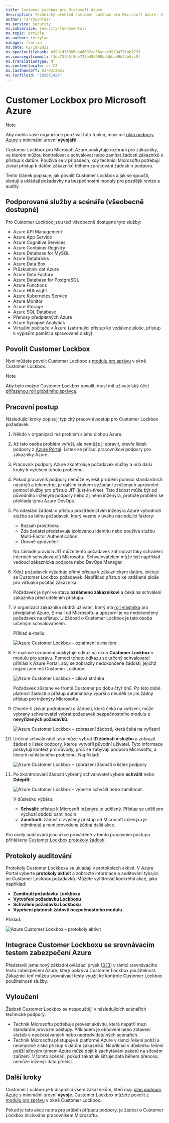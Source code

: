 ```yaml
---
title: Customer Lockbox pro Microsoft Azure
description: Technický přehled Customer Lockbox pro Microsoft Azure, který poskytuje kontrolu nad přístupem od poskytovatele cloudu, když Microsoft může potřebovat přístup k zákaznickým datům.
author: TerryLanfear
ms.service: security
ms.subservice: security-fundamentals
ms.topic: article
ms.author: terrylan
manager: rkarlin
ms.date: 02/19/2021
ms.openlocfilehash: b39b1d33885de46607cd55acee9919473fab7733
ms.sourcegitcommit: f3ec73fb5f8de72fe483995bd4bbad9b74a9cc9f
ms.translationtype: MT
ms.contentlocale: cs-CZ
ms.lasthandoff: 03/04/2021
ms.locfileid: "102051425"
---
```

# <a name="customer-lockbox-for-microsoft-azure"></a>Customer Lockbox pro Microsoft Azure

> [!NOTE]
> Aby mohla vaše organizace používat tuto funkci, musí mít [plán podpory Azure](https://azure.microsoft.com/support/plans/) s minimální úrovní **vývojářů**.

Customer Lockbox pro Microsoft Azure poskytuje rozhraní pro zákazníky, ve kterém můžou kontrolovat a schvalovat nebo zamítat žádosti zákazníků o přístup k datům. Používá se v případech, kdy technici Microsoftu potřebují získat přístup k datům zákazníků během zpracování žádostí o podporu.

Tento článek popisuje, jak povolit Customer Lockbox a jak se spouští, sledují a ukládají požadavky na bezpečnostní moduly pro pozdější revize a audity.

<a name='supported-services-and-scenarios-in-general-availability'><a name='supported-services-and-scenarios-in-preview'>
## <a name="supported-services-and-scenarios-general-availability"></a>Podporované služby a scénáře (všeobecně dostupné)

Pro Customer Lockbox jsou teď všeobecně dostupné tyto služby:

- Azure API Management
- Azure App Service
- Azure Cognitive Services
- Azure Container Registry
- Azure Database for MySQL
- Azure Databricks
- Azure Data Box
- Průzkumník dat Azure
- Azure Data Factory
- Azure Database for PostgreSQL
- Azure Functions
- Azure HDInsight
- Azure Kubernetes Service
- Azure Monitor
- Azure Storage
- Azure SQL Database
- Přenosy předplatných Azure
- Azure Synapse Analytics
- Virtuální počítače v Azure (zahrnující přístup ke vzdálené ploše, přístup k výpisům paměti a spravované disky)

## <a name="enable-customer-lockbox"></a>Povolit Customer Lockbox

Nyní můžete povolit Customer Lockbox z [modulu pro správu](https://aka.ms/customerlockbox/administration) v okně Customer Lockbox.  

> [!NOTE]
> Aby bylo možné Customer Lockbox povolit, musí mít uživatelský účet [přiřazenou roli globálního správce](../../active-directory/roles/manage-roles-portal.md).

## <a name="workflow"></a>Pracovní postup

Následující kroky popisují typický pracovní postup pro Customer Lockbox požadavek.

1. Někdo v organizaci má problém s jeho úlohou Azure.

2. Až tato osoba problém vyřeší, ale nemůže ji opravit, otevře lístek podpory z [Azure Portal](https://ms.portal.azure.com/signin/index/?feature.settingsportalinstance=mpac). Lístek se přiřadí pracovníkovi podpory pro zákazníky Azure.

3. Pracovník podpory Azure zkontroluje požadavek služby a určí další kroky k vyřešení tohoto problému.

4. Pokud pracovník podpory nemůže vyřešit problém pomocí standardních nástrojů a telemetrie, je dalším krokem vyžádání zvýšených oprávnění pomocí služby pro přístup JIT (just-in-time). Tato žádost může být od původního inženýra podpory nebo z jiného inženýra, protože problém se překládá týmu Azure DevOps.

5. Po odeslání žádosti o přístup prostřednictvím inženýra Azure vyhodnotí služba za běhu požadavek, který vezme v úvahu následující faktory:
    - Rozsah prostředku
    - Zda žadatel představuje izolovanou identitu nebo používá službu Multi-Factor Authentication
    - Úrovně oprávnění

    Na základě pravidla JIT může tento požadavek zahrnovat taky schválení interních schvalovatelů Microsoftu. Schvalovatelem může být například vedoucí zákaznická podpora nebo DevOps Manager.

6. Když požadavek vyžaduje přímý přístup k zákaznickým datům, iniciuje se Customer Lockbox požadavek. Například přístup ke vzdálené ploše pro virtuální počítač zákazníka.

    Požadavek je nyní ve stavu **oznámeno zákazníkovi** a čeká na schválení zákazníka před udělením přístupu.

7. V organizaci zákazníka obdrží uživatel, který má [roli vlastníka](../../role-based-access-control/rbac-and-directory-admin-roles.md#azure-roles) pro předplatné Azure, E-mail od Microsoftu a upozorní je na nedokončený požadavek na přístup. U žádostí o Customer Lockbox je tato osoba určeným schvalovatelem.

    Příklad e-mailu:

    ![Azure Customer Lockbox – oznámení e-mailem](./media/customer-lockbox-overview/customer-lockbox-email-notification.png)

8. E-mailové oznámení poskytuje odkaz na okno **Customer Lockbox** v modulu pro správu. Pomocí tohoto odkazu se určený schvalovatel přihlásí k Azure Portal, aby se zobrazily nedokončené žádosti, jejichž organizace má Customer Lockbox:

    ![Azure Customer Lockbox – cílová stránka](./media/customer-lockbox-overview/customer-lockbox-landing-page.png)

   Požadavek zůstane ve frontě Customer po dobu čtyř dnů. Po této době platnost žádosti o přístup automaticky vyprší a neudělí se jim žádný přístup pro inženýry Microsoftu.

9. Chcete-li získat podrobnosti o žádosti, která čeká na vyřízení, může vybraný schvalovatel vybrat požadavek bezpečnostního modulu z **nevyřízených požadavků**:

    ![Azure Customer Lockbox – zobrazení žádosti, která čeká na vyřízení](./media/customer-lockbox-overview/customer-lockbox-pending-requests.png)

10. Určený schvalovatel taky může vybrat **ID žádosti o službu** a zobrazit žádost o lístek podpory, kterou vytvořil původní uživatel. Tyto informace poskytují kontext pro důvody, proč se zabývají podpora Microsoftu, a historii nahlášeného problému. Například:

    ![Azure Customer Lockbox – zobrazení žádosti o lístek podpory](./media/customer-lockbox-overview/customer-lockbox-support-ticket.png)

11. Po zkontrolování žádosti vybraný schvalovatel vybere **schválit** nebo **Odepřít**:

    ![Azure Customer Lockbox – vyberte schválit nebo zamítnout.](./media/customer-lockbox-overview/customer-lockbox-approval.png)

    V důsledku výběru:
    - **Schválit**: přístup k Microsoft inženýru je udělený. Přístup se udělí pro výchozí období osmi hodin.
    - **Zamítnutí**: žádost o zvýšený přístup od Microsoft inženýra je odmítnutá a není provedena žádná další akce.

Pro účely auditování jsou akce prováděné v tomto pracovním postupu přihlášeny [Customer Lockbox protokoly žádostí](#auditing-logs).

## <a name="auditing-logs"></a>Protokoly auditování

Protokoly Customer Lockboxu se ukládají v protokolech aktivit. V Azure Portal vyberte **protokoly aktivit** a zobrazte informace o auditování týkající se Customer Lockbox požadavků. Můžete vyfiltrovat konkrétní akce, jako například:
- **Zamítnutí požadavku Lockboxu**
- **Vytvoření požadavku Lockboxu**
- **Schválení požadavku Lockboxu**
- **Vypršení platnosti žádosti bezpečnostního modulu**

Příklad:

![Azure Customer Lockbox – protokoly aktivit](./media/customer-lockbox-overview/customer-lockbox-activitylogs.png)

## <a name="customer-lockbox-integration-with-azure-security-benchmark"></a>Integrace Customer Lockboxu se srovnávacím testem zabezpečení Azure

Představili jsme nový základní ovládací prvek ([3,13](../benchmarks/security-control-identity-access-control.md#313-provide-microsoft-with-access-to-relevant-customer-data-during-support-scenarios)) v rámci srovnávacího testu zabezpečení Azure, který pokrývá Customer Lockbox použitelnost. Zákazníci teď můžou srovnávací testy využít ke kontrole Customer Lockbox použitelnosti služby.

## <a name="exclusions"></a>Vyloučení

Žádosti Customer Lockbox se nespouštějí v následujících scénářích technické podpory:

- Technik Microsoftu potřebuje provést aktivitu, která nepatří mezi standardní provozní postupy. Příkladem je obnovení nebo zotavení služeb v neočekávaných nebo nepředvídatelných scénářích.
- Technik Microsoftu přistupuje k platformě Azure v rámci řešení potíží a neúmyslně získá přístup k datům zákazníků. Například v důsledku řešení potíží síťovým týmem Azure může dojít k zachytávání paketů na síťovém zařízení. V tomto scénáři, pokud zákazník šifruje data během přenosu, nemůže inženýr data přečíst.

## <a name="next-steps"></a>Další kroky

Customer Lockbox je k dispozici všem zákazníkům, kteří mají [plán podpory Azure](https://azure.microsoft.com/support/plans/) s minimální úrovní **vývoje**. Customer Lockbox můžete povolit z [modulu pro správu](https://aka.ms/customerlockbox/administration) v okně Customer Lockbox.

Pokud je tato akce nutná pro průběh případu podpory, je žádost o Customer Lockbox iniciována pracovníkem Microsoftu.
